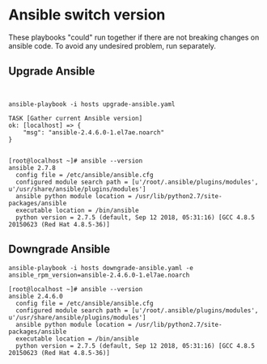 # Ansible switch version

These playbooks "could" run together if there are not breaking changes on ansible code.
To avoid any undesired problem, run separately.


## Upgrade Ansible

```


ansible-playbook -i hosts upgrade-ansible.yaml

TASK [Gather current Ansible version] 
ok: [localhost] => {
    "msg": "ansible-2.4.6.0-1.el7ae.noarch"
}


[root@localhost ~]# ansible --version
ansible 2.7.8
  config file = /etc/ansible/ansible.cfg
  configured module search path = [u'/root/.ansible/plugins/modules', u'/usr/share/ansible/plugins/modules']
  ansible python module location = /usr/lib/python2.7/site-packages/ansible
  executable location = /bin/ansible
  python version = 2.7.5 (default, Sep 12 2018, 05:31:16) [GCC 4.8.5 20150623 (Red Hat 4.8.5-36)]

```

## Downgrade Ansible

```
ansible-playbook -i hosts downgrade-ansible.yaml -e ansible_rpm_version=ansible-2.4.6.0-1.el7ae.noarch

[root@localhost ~]# ansible --version
ansible 2.4.6.0
  config file = /etc/ansible/ansible.cfg
  configured module search path = [u'/root/.ansible/plugins/modules', u'/usr/share/ansible/plugins/modules']
  ansible python module location = /usr/lib/python2.7/site-packages/ansible
  executable location = /bin/ansible
  python version = 2.7.5 (default, Sep 12 2018, 05:31:16) [GCC 4.8.5 20150623 (Red Hat 4.8.5-36)]
```

